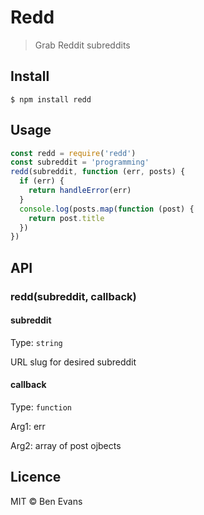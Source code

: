 # Redd

> Grab Reddit subreddits

## Install

    $ npm install redd

## Usage

```js
const redd = require('redd')
const subreddit = 'programming'
redd(subreddit, function (err, posts) {
  if (err) {
    return handleError(err)
  }
  console.log(posts.map(function (post) {
    return post.title
  })
})
```

## API

### redd(subreddit, callback)

#### subreddit

Type: `string`

URL slug for desired subreddit

#### callback

Type: `function`

Arg1: err

Arg2: array of post ojbects

## Licence

MIT © Ben Evans
